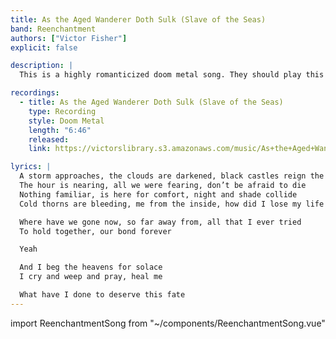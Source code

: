```yaml
---
title: As the Aged Wanderer Doth Sulk (Slave of the Seas)
band: Reenchantment
authors: ["Victor Fisher"]
explicit: false

description: |
  This is a highly romanticized doom metal song. They should play this at the opera.

recordings:
  - title: As the Aged Wanderer Doth Sulk (Slave of the Seas)
    type: Recording
    style: Doom Metal
    length: "6:46"
    released: 
    link: https://victorslibrary.s3.amazonaws.com/music/As+the+Aged+Wanderer+Doth+Sulk+(Slave+of+the+Seas)/As+the+Aged+Wanderer+Doth+Sulk+(Slave+of+the+Seas).mp3

lyrics: |
  A storm approaches, the clouds are darkened, black castles reign the sky
  The hour is nearing, all we were fearing, don’t be afraid to die
  Nothing familiar, is here for comfort, night and shade collide
  Cold thorns are bleeding, me from the inside, how did I lose my life

  Where have we gone now, so far away from, all that I ever tried
  To hold together, our bond forever

  Yeah

  And I beg the heavens for solace
  I cry and weep and pray, heal me

  What have I done to deserve this fate
---
```


import ReenchantmentSong from "~/components/ReenchantmentSong.vue"

<ReenchantmentSong :songData="$frontmatter" />
